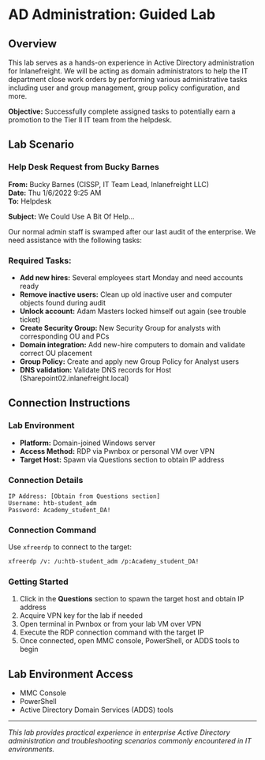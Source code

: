 # AD Administration: Guided Lab

## Overview

This lab serves as a hands-on experience in Active Directory administration for Inlanefreight. We will be acting as domain administrators to help the IT department close work orders by performing various administrative tasks including user and group management, group policy configuration, and more.

**Objective:** Successfully complete assigned tasks to potentially earn a promotion to the Tier II IT team from the helpdesk.

## Lab Scenario

### Help Desk Request from Bucky Barnes

**From:** Bucky Barnes (CISSP, IT Team Lead, Inlanefreight LLC)  
**Date:** Thu 1/6/2022 9:25 AM  
**To:** Helpdesk

**Subject:** We Could Use A Bit Of Help...

Our normal admin staff is swamped after our last audit of the enterprise. We need assistance with the following tasks:

### Required Tasks:
- **Add new hires:** Several employees start Monday and need accounts ready
- **Remove inactive users:** Clean up old inactive user and computer objects found during audit
- **Unlock account:** Adam Masters locked himself out again (see trouble ticket)
- **Create Security Group:** New Security Group for analysts with corresponding OU and PCs
- **Domain integration:** Add new-hire computers to domain and validate correct OU placement
- **Group Policy:** Create and apply new Group Policy for Analyst users
- **DNS validation:** Validate DNS records for Host (Sharepoint02.inlanefreight.local)

## Connection Instructions

### Lab Environment
- **Platform:** Domain-joined Windows server
- **Access Method:** RDP via Pwnbox or personal VM over VPN
- **Target Host:** Spawn via Questions section to obtain IP address

### Connection Details
```
IP Address: [Obtain from Questions section]
Username: htb-student_adm
Password: Academy_student_DA!
```

### Connection Command
Use `xfreerdp` to connect to the target:
```bash
xfreerdp /v: /u:htb-student_adm /p:Academy_student_DA!
```

### Getting Started
1. Click in the **Questions** section to spawn the target host and obtain IP address
2. Acquire VPN key for the lab if needed
3. Open terminal in Pwnbox or from your lab VM over VPN
4. Execute the RDP connection command with the target IP
5. Once connected, open MMC console, PowerShell, or ADDS tools to begin

## Lab Environment Access
- MMC Console
- PowerShell
- Active Directory Domain Services (ADDS) tools

---
*This lab provides practical experience in enterprise Active Directory administration and troubleshooting scenarios commonly encountered in IT environments.*
